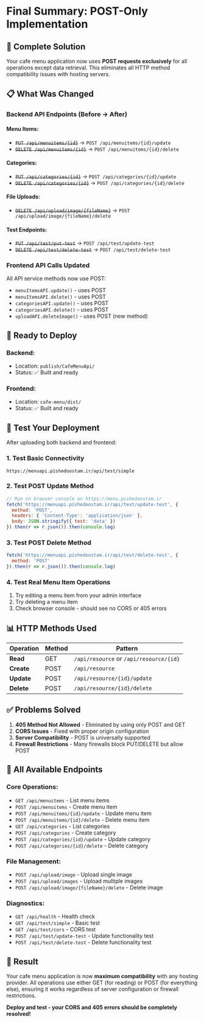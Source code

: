 # Final Summary: POST-Only Implementation

## 🎯 **Complete Solution**

Your cafe menu application now uses **POST requests exclusively** for all operations except data retrieval. This eliminates all HTTP method compatibility issues with hosting servers.

## 📋 **What Was Changed**

### **Backend API Endpoints (Before → After)**

#### Menu Items:
- ~~`PUT /api/menuitems/{id}`~~ → `POST /api/menuitems/{id}/update`
- ~~`DELETE /api/menuitems/{id}`~~ → `POST /api/menuitems/{id}/delete`

#### Categories:
- ~~`PUT /api/categories/{id}`~~ → `POST /api/categories/{id}/update`
- ~~`DELETE /api/categories/{id}`~~ → `POST /api/categories/{id}/delete`

#### File Uploads:
- ~~`DELETE /api/upload/image/{fileName}`~~ → `POST /api/upload/image/{fileName}/delete`

#### Test Endpoints:
- ~~`PUT /api/test/put-test`~~ → `POST /api/test/update-test`
- ~~`DELETE /api/test/delete-test`~~ → `POST /api/test/delete-test`

### **Frontend API Calls Updated**

All API service methods now use POST:
- `menuItemsAPI.update()` - uses POST
- `menuItemsAPI.delete()` - uses POST  
- `categoriesAPI.update()` - uses POST
- `categoriesAPI.delete()` - uses POST
- `uploadAPI.deleteImage()` - uses POST (new method)

## 🚀 **Ready to Deploy**

### **Backend**: 
- Location: `publish/CafeMenuApi/`
- Status: ✅ Built and ready

### **Frontend**: 
- Location: `cafe-menu/dist/`
- Status: ✅ Built and ready

## 🧪 **Test Your Deployment**

After uploading both backend and frontend:

### 1. Test Basic Connectivity
```
https://menuapi.pishedoostam.ir/api/test/simple
```

### 2. Test POST Update Method
```javascript
// Run in browser console on https://menu.pishedoostam.ir
fetch('https://menuapi.pishedoostam.ir/api/test/update-test', {
  method: 'POST',
  headers: { 'Content-Type': 'application/json' },
  body: JSON.stringify({ test: 'data' })
}).then(r => r.json()).then(console.log)
```

### 3. Test POST Delete Method
```javascript
fetch('https://menuapi.pishedoostam.ir/api/test/delete-test', {
  method: 'POST'
}).then(r => r.json()).then(console.log)
```

### 4. Test Real Menu Item Operations
1. Try editing a menu item from your admin interface
2. Try deleting a menu item
3. Check browser console - should see no CORS or 405 errors

## 📊 **HTTP Methods Used**

| Operation | Method | Pattern |
|-----------|--------|---------|
| **Read** | GET | `/api/resource` or `/api/resource/{id}` |
| **Create** | POST | `/api/resource` |
| **Update** | POST | `/api/resource/{id}/update` |
| **Delete** | POST | `/api/resource/{id}/delete` |

## ✅ **Problems Solved**

1. **405 Method Not Allowed** - Eliminated by using only POST and GET
2. **CORS Issues** - Fixed with proper origin configuration
3. **Server Compatibility** - POST is universally supported
4. **Firewall Restrictions** - Many firewalls block PUT/DELETE but allow POST

## 🔗 **All Available Endpoints**

### Core Operations:
- `GET /api/menuitems` - List menu items
- `POST /api/menuitems` - Create menu item
- `POST /api/menuitems/{id}/update` - Update menu item
- `POST /api/menuitems/{id}/delete` - Delete menu item
- `GET /api/categories` - List categories
- `POST /api/categories` - Create category
- `POST /api/categories/{id}/update` - Update category
- `POST /api/categories/{id}/delete` - Delete category

### File Management:
- `POST /api/upload/image` - Upload single image
- `POST /api/upload/images` - Upload multiple images
- `POST /api/upload/image/{fileName}/delete` - Delete image

### Diagnostics:
- `GET /api/health` - Health check
- `GET /api/test/simple` - Basic test
- `GET /api/test/cors` - CORS test
- `POST /api/test/update-test` - Update functionality test
- `POST /api/test/delete-test` - Delete functionality test

## 🎉 **Result**

Your cafe menu application is now **maximum compatibility** with any hosting provider. All operations use either GET (for reading) or POST (for everything else), ensuring it works regardless of server configuration or firewall restrictions.

**Deploy and test - your CORS and 405 errors should be completely resolved!** 